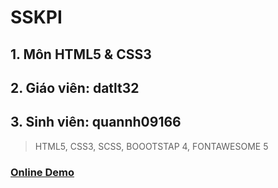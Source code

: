 # SSKPI
## 1. Môn HTML5 & CSS3
## 2. Giáo viên: datlt32
## 3. Sinh viên: quannh09166
> HTML5, CSS3, SCSS, BOOOTSTAP 4, FONTAWESOME 5
### [Online Demo ](https://quannh2807.github.io/SSKPI/)
